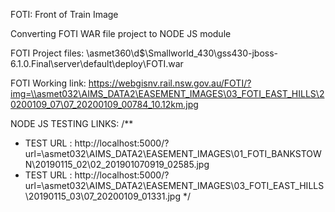 FOTI: Front of Train Image 

Converting FOTI WAR file project to NODE JS module 

FOTI Project files: \\asmet360\d$\Smallworld_430\gss430-jboss-6.1.0.Final\server\default\deploy\FOTI.war

FOTI Working link: https://webgisnv.rail.nsw.gov.au/FOTI/?img=\\asmet032\AIMS_DATA2\EASEMENT_IMAGES\03_FOTI_EAST_HILLS\20200109_07\07_20200109_00784_10.12km.jpg


NODE JS TESTING LINKS:
/**
 * TEST URL : http://localhost:5000/?url=\\asmet032\AIMS_DATA2\EASEMENT_IMAGES\01_FOTI_BANKSTOWN\20190115_02\02_201901070919_02585.jpg
 * TEST URL : http://localhost:5000/?url=\\asmet032\AIMS_DATA2\EASEMENT_IMAGES\03_FOTI_EAST_HILLS\20190115_03\07_20200109_01331.jpg
 */
